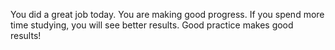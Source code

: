 You did a great job today.
You are making good progress.
If you spend more time studying, you will see better results.
Good practice makes good results!